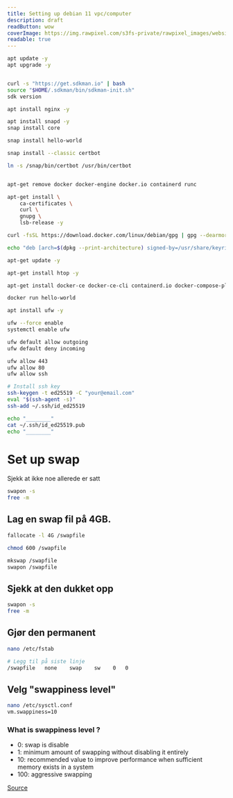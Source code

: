 ```yaml
---
title: Setting up debian 11 vpc/computer
description: draft
readButton: wow
coverImage: https://img.rawpixel.com/s3fs-private/rawpixel_images/website_content/pd48batch9-10-nap_1.jpg?w=1000&dpr=1&fit=default&crop=default&q=65&vib=3&con=3&usm=15&bg=F4F4F3&ixlib=js-2.2.1&s=2c65ba4fca60aae1f04eead317aeb992
readable: true
---
```


```bash
apt update -y 
apt upgrade -y


curl -s "https://get.sdkman.io" | bash
source "$HOME/.sdkman/bin/sdkman-init.sh"
sdk version

apt install nginx -y

apt install snapd -y
snap install core

snap install hello-world

snap install --classic certbot

ln -s /snap/bin/certbot /usr/bin/certbot


apt-get remove docker docker-engine docker.io containerd runc

apt-get install \
    ca-certificates \
    curl \
    gnupg \
    lsb-release -y

curl -fsSL https://download.docker.com/linux/debian/gpg | gpg --dearmor -o /usr/share/keyrings/docker-archive-keyring.gpg

echo "deb [arch=$(dpkg --print-architecture) signed-by=/usr/share/keyrings/docker-archive-keyring.gpg] https://download.docker.com/linux/debian $(lsb_release -cs) stable" | tee /etc/apt/sources.list.d/docker.list > /dev/null

apt-get update -y

apt-get install htop -y

apt-get install docker-ce docker-ce-cli containerd.io docker-compose-plugin -y

docker run hello-world

apt install ufw -y

ufw --force enable
systemctl enable ufw

ufw default allow outgoing
ufw default deny incoming

ufw allow 443
ufw allow 80
ufw allow ssh

# Install ssh key
ssh-keygen -t ed25519 -C "your@email.com"
eval "$(ssh-agent -s)"
ssh-add ~/.ssh/id_ed25519

echo "________"
cat ~/.ssh/id_ed25519.pub
echo "________"
```


# Set up swap

Sjekk at ikke noe allerede er satt

```bash
swapon -s
free -m
```

## Lag en swap fil på 4GB.

```bash
fallocate -l 4G /swapfile

chmod 600 /swapfile 

mkswap /swapfile 
swapon /swapfile 
```

## Sjekk at den dukket opp

```bash
swapon -s
free -m
```

## Gjør den permanent

```bash
nano /etc/fstab

# Legg til på siste linje
/swapfile   none    swap    sw    0   0

```

## Velg "swappiness level"

```bash
nano /etc/sysctl.conf 
vm.swappiness=10

```

### What is swappiness level ?

- 0: swap is disable
- 1: minimum amount of swapping without disabling it entirely
- 10: recommended value to improve performance when sufficient memory exists in a system
- 100: aggressive swapping

[Source](https://linuxhint.com/understanding_vm_swappiness/)